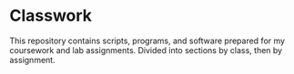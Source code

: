 # Classwork
This repository contains scripts, programs, and software prepared for my coursework and lab assignments.  Divided into sections by class, then by assignment.

